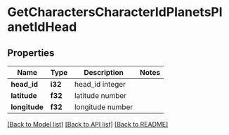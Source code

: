 # GetCharactersCharacterIdPlanetsPlanetIdHead

## Properties

Name | Type | Description | Notes
------------ | ------------- | ------------- | -------------
**head_id** | **i32** | head_id integer | 
**latitude** | **f32** | latitude number | 
**longitude** | **f32** | longitude number | 

[[Back to Model list]](../README.md#documentation-for-models) [[Back to API list]](../README.md#documentation-for-api-endpoints) [[Back to README]](../README.md)


